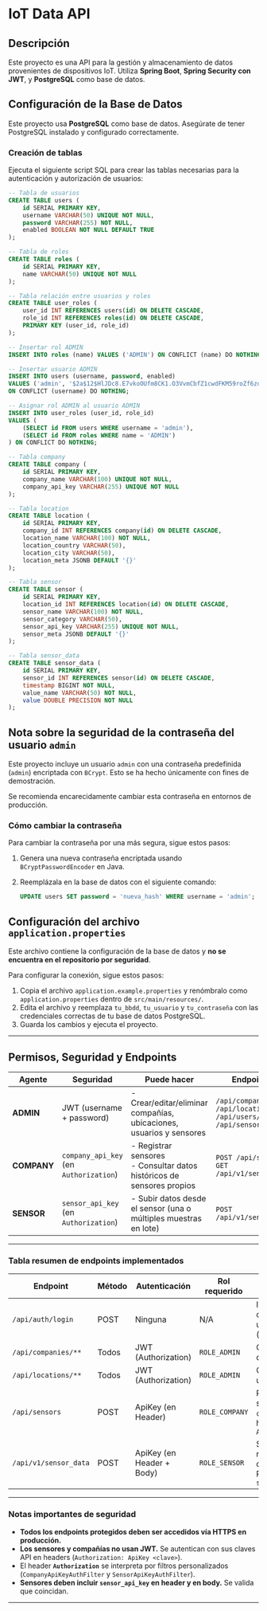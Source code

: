 # IoT Data API

## Descripción
                                                                                 
Este proyecto es una API para la gestión y almacenamiento de datos provenientes 
de dispositivos IoT. Utiliza **Spring Boot**, **Spring Security con JWT**, y 
**PostgreSQL** como base de datos.

## Configuración de la Base de Datos  

Este proyecto usa **PostgreSQL** como base de datos. Asegúrate de tener PostgreSQL 
instalado y configurado correctamente.

### Creación de tablas

Ejecuta el siguiente script SQL para crear las tablas necesarias para la 
autenticación y autorización de usuarios:

```sql
-- Tabla de usuarios
CREATE TABLE users (
    id SERIAL PRIMARY KEY,
    username VARCHAR(50) UNIQUE NOT NULL,
    password VARCHAR(255) NOT NULL,
    enabled BOOLEAN NOT NULL DEFAULT TRUE
);

-- Tabla de roles
CREATE TABLE roles (
    id SERIAL PRIMARY KEY,
    name VARCHAR(50) UNIQUE NOT NULL
);

-- Tabla relación entre usuarios y roles
CREATE TABLE user_roles (
    user_id INT REFERENCES users(id) ON DELETE CASCADE,
    role_id INT REFERENCES roles(id) ON DELETE CASCADE,
    PRIMARY KEY (user_id, role_id)
);

-- Insertar rol ADMIN
INSERT INTO roles (name) VALUES ('ADMIN') ON CONFLICT (name) DO NOTHING;

-- Insertar usuario ADMIN  
INSERT INTO users (username, password, enabled) 
VALUES ('admin', '$2a$12$HlJDc8.E7vkoOUfm8CK1.O3VvmCbfZ1cwdFKM59roZf6zdJljOXwi', TRUE) 
ON CONFLICT (username) DO NOTHING;

-- Asignar rol ADMIN al usuario ADMIN
INSERT INTO user_roles (user_id, role_id) 
VALUES (
    (SELECT id FROM users WHERE username = 'admin'), 
    (SELECT id FROM roles WHERE name = 'ADMIN')
) ON CONFLICT DO NOTHING;

-- Tabla company
CREATE TABLE company (
    id SERIAL PRIMARY KEY,
    company_name VARCHAR(100) UNIQUE NOT NULL,
    company_api_key VARCHAR(255) UNIQUE NOT NULL
);

-- Tabla location
CREATE TABLE location (
    id SERIAL PRIMARY KEY,
    company_id INT REFERENCES company(id) ON DELETE CASCADE,
    location_name VARCHAR(100) NOT NULL,
    location_country VARCHAR(50),
    location_city VARCHAR(50),
    location_meta JSONB DEFAULT '{}'
);

-- Tabla sensor
CREATE TABLE sensor (
    id SERIAL PRIMARY KEY,
    location_id INT REFERENCES location(id) ON DELETE CASCADE,
    sensor_name VARCHAR(100) NOT NULL,
    sensor_category VARCHAR(50),
    sensor_api_key VARCHAR(255) UNIQUE NOT NULL,
    sensor_meta JSONB DEFAULT '{}'
);

-- Tabla sensor_data
CREATE TABLE sensor_data (
    id SERIAL PRIMARY KEY,
    sensor_id INT REFERENCES sensor(id) ON DELETE CASCADE,
    timestamp BIGINT NOT NULL,
    value_name VARCHAR(50) NOT NULL,
    value DOUBLE PRECISION NOT NULL
);

```

## Nota sobre la seguridad de la contraseña del usuario `admin`

Este proyecto incluye un usuario `admin` con una contraseña predefinida (`admin`) 
encriptada con `BCrypt`. Esto se ha hecho únicamente con fines de demostración. 

Se recomienda encarecidamente cambiar esta contraseña en entornos de producción. 

### Cómo cambiar la contraseña

Para cambiar la contraseña por una más segura, sigue estos pasos:

1. Genera una nueva contraseña encriptada usando `BCryptPasswordEncoder` en Java.
2. Reemplázala en la base de datos con el siguiente comando:

   ```sql
   UPDATE users SET password = 'nueva_hash' WHERE username = 'admin';
   ```

## Configuración del archivo `application.properties`   

Este archivo contiene la configuración de la base de datos y 
**no se encuentra en el repositorio por seguridad**.

Para configurar la conexión, sigue estos pasos:

1. Copia el archivo `application.example.properties` y renómbralo como 
   `application.properties` dentro de `src/main/resources/`.
2. Edita el archivo y reemplaza `tu_bbdd`, `tu_usuario` y `tu_contraseña` con las 
   credenciales correctas de tu base de datos PostgreSQL.
3. Guarda los cambios y ejecuta el proyecto.

---

## Permisos, Seguridad y Endpoints

| **Agente**   | **Seguridad**                          | **Puede hacer**                                                                 | **Endpoint(s)**                                 |
|--------------|----------------------------------------|----------------------------------------------------------------------------------|-------------------------------------------------|
| **ADMIN**    | JWT (username + password)              | - Crear/editar/eliminar compañías, ubicaciones, usuarios y sensores            | `/api/companies/**`<br>`/api/locations/**`<br>`/api/users/**`<br>`/api/sensors/**` |
| **COMPANY**  | `company_api_key` (en `Authorization`) | - Registrar sensores<br>- Consultar datos históricos de sensores propios        | `POST /api/sensors`<br>`GET /api/v1/sensor_data` |
| **SENSOR**   | `sensor_api_key` (en `Authorization`)  | - Subir datos desde el sensor (una o múltiples muestras en lote)               | `POST /api/v1/sensor_data`                      |

---

### Tabla resumen de endpoints implementados

| Endpoint                        | Método   | Autenticación             | Rol requerido | Descripción                                                                 |
|--------------------------------|----------|----------------------------|---------------|-----------------------------------------------------------------------------|
| `/api/auth/login`              | POST     | Ninguna                   | N/A           | Iniciar sesión con credenciales de usuario (`username/password`)           |
| `/api/companies/**`            | Todos    | JWT (Authorization)       | `ROLE_ADMIN`  | CRUD completo de compañías                                                  |
| `/api/locations/**`            | Todos    | JWT (Authorization)       | `ROLE_ADMIN`  | CRUD completo de ubicaciones                                                |
| `/api/sensors`                 | POST     | ApiKey (en Header)        | `ROLE_COMPANY`| Registrar nuevo sensor. Requiere `company_api_key` en header `Authorization`|
| `/api/v1/sensor_data`          | POST     | ApiKey (en Header + Body) | `ROLE_SENSOR` | Subir uno o varios registros de datos del sensor. Requiere `sensor_api_key`|

---

### Notas importantes de seguridad

- **Todos los endpoints protegidos deben ser accedidos vía HTTPS en producción.**
- **Los sensores y compañías no usan JWT.** Se autentican con sus claves API en headers (`Authorization: ApiKey <clave>`).
- El header **`Authorization`** se interpreta por filtros personalizados (`CompanyApiKeyAuthFilter` y `SensorApiKeyAuthFilter`).
- **Sensores deben incluir `sensor_api_key` en header y en body.** Se valida que coincidan.

---